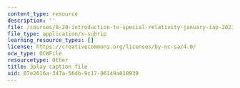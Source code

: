 ```yaml
---
content_type: resource
description: ''
file: /courses/8-20-introduction-to-special-relativity-january-iap-2021/07e2616a347a56db9c1706149a010939_lhOaghjCdic.vtt
file_type: application/x-subrip
learning_resource_types: []
license: https://creativecommons.org/licenses/by-nc-sa/4.0/
ocw_type: OCWFile
resourcetype: Other
title: 3play caption file
uid: 07e2616a-347a-56db-9c17-06149a010939
---
```

